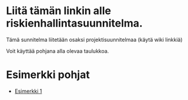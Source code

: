 # Liitä tämän linkin alle riskienhallintasuunnitelma.

Tämä sunnitelma liitetään osaksi projektisuunnitelmaa (käytä wiki linkkiä)

Voit käyttää pohjana alla olevaa taulukkoa.

# Esimerkki pohjat

  * [Esimerkki 1](https://github.com/JAMK-IT/TT0S0100-software-desing-and-testing/blob/master/riskihallintasuunnitelman-pohja.md)